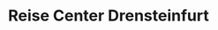 ---
title: "Reise Center Drensteinfurt"
url: /drensteinfurt/reise-center-drensteinfurt/
shop: Reisebüro
---